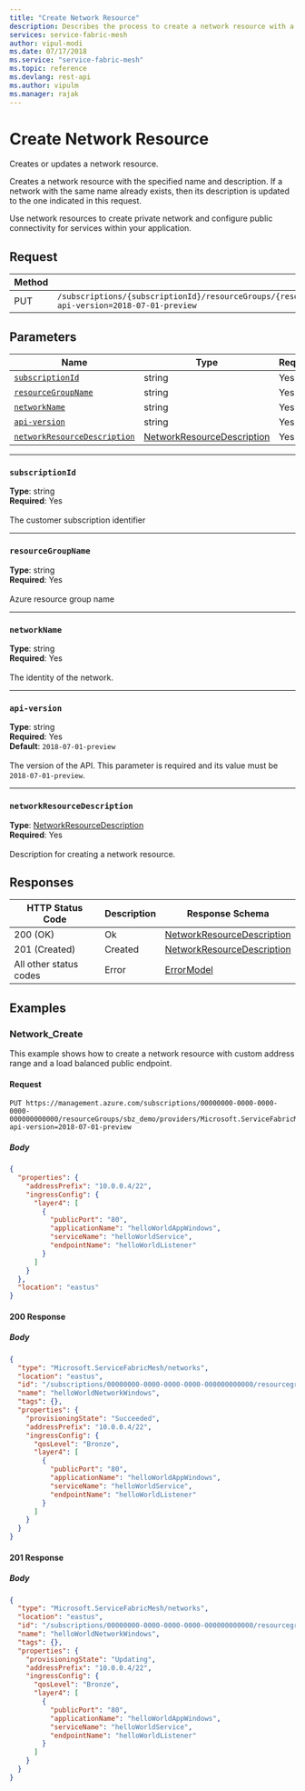 ```yaml
---
title: "Create Network Resource"
description: Describes the process to create a network resource with a specified name and description, includes Request Method and Parameters.
services: service-fabric-mesh
author: vipul-modi
ms.date: 07/17/2018
ms.service: "service-fabric-mesh"
ms.topic: reference
ms.devlang: rest-api
ms.author: vipulm
ms.manager: rajak
---
```

# Create Network Resource
Creates or updates a network resource.

Creates a network resource with the specified name and description. If a network with the same name already exists, then its description is updated to the one indicated in this request.

Use network resources to create private network and configure public connectivity for services within your application. 


## Request
| Method | Request URI |
| ------ | ----------- |
| PUT | `/subscriptions/{subscriptionId}/resourceGroups/{resourceGroupName}/providers/Microsoft.ServiceFabricMesh/networks/{networkName}?api-version=2018-07-01-preview` |


## Parameters
| Name | Type | Required | Location |
| --- | --- | --- | --- |
| [`subscriptionId`](#subscriptionid) | string | Yes | Path |
| [`resourceGroupName`](#resourcegroupname) | string | Yes | Path |
| [`networkName`](#networkname) | string | Yes | Path |
| [`api-version`](#api-version) | string | Yes | Query |
| [`networkResourceDescription`](#networkresourcedescription) | [NetworkResourceDescription](sfmeshrp-model-networkresourcedescription.md) | Yes | Body |

____
### `subscriptionId`
__Type__: string <br/>
__Required__: Yes<br/>
<br/>
The customer subscription identifier

____
### `resourceGroupName`
__Type__: string <br/>
__Required__: Yes<br/>
<br/>
Azure resource group name

____
### `networkName`
__Type__: string <br/>
__Required__: Yes<br/>
<br/>
The identity of the network.

____
### `api-version`
__Type__: string <br/>
__Required__: Yes<br/>
__Default__: `2018-07-01-preview` <br/>
<br/>
The version of the API. This parameter is required and its value must be `2018-07-01-preview`.

____
### `networkResourceDescription`
__Type__: [NetworkResourceDescription](sfmeshrp-model-networkresourcedescription.md) <br/>
__Required__: Yes<br/>
<br/>
Description for creating a network resource.

## Responses

| HTTP Status Code | Description | Response Schema |
| --- | --- | --- |
| 200 (OK) | Ok<br/> | [NetworkResourceDescription](sfmeshrp-model-networkresourcedescription.md) |
| 201 (Created) | Created<br/> | [NetworkResourceDescription](sfmeshrp-model-networkresourcedescription.md) |
| All other status codes | Error<br/> | [ErrorModel](sfmeshrp-model-errormodel.md) |

## Examples

### Network_Create

This example shows how to create a network resource with custom address range and a load balanced public endpoint.

#### Request
```
PUT https://management.azure.com/subscriptions/00000000-0000-0000-0000-000000000000/resourceGroups/sbz_demo/providers/Microsoft.ServiceFabricMesh/networks/helloWorldNetworkWindows?api-version=2018-07-01-preview
```

##### Body
```json
{
  "properties": {
    "addressPrefix": "10.0.0.4/22",
    "ingressConfig": {
      "layer4": [
        {
          "publicPort": "80",
          "applicationName": "helloWorldAppWindows",
          "serviceName": "helloWorldService",
          "endpointName": "helloWorldListener"
        }
      ]
    }
  },
  "location": "eastus"
}
```

#### 200 Response
##### Body
```json
{
  "type": "Microsoft.ServiceFabricMesh/networks",
  "location": "eastus",
  "id": "/subscriptions/00000000-0000-0000-0000-000000000000/resourcegroups/sbz_demo/providers/Microsoft.ServiceFabricMesh/networks/helloWorldNetworkWindows",
  "name": "helloWorldNetworkWindows",
  "tags": {},
  "properties": {
    "provisioningState": "Succeeded",
    "addressPrefix": "10.0.0.4/22",
    "ingressConfig": {
      "qosLevel": "Bronze",
      "layer4": [
        {
          "publicPort": "80",
          "applicationName": "helloWorldAppWindows",
          "serviceName": "helloWorldService",
          "endpointName": "helloWorldListener"
        }
      ]
    }
  }
}
```


#### 201 Response
##### Body
```json
{
  "type": "Microsoft.ServiceFabricMesh/networks",
  "location": "eastus",
  "id": "/subscriptions/00000000-0000-0000-0000-000000000000/resourcegroups/sbz_demo/providers/Microsoft.ServiceFabricMesh/networks/helloWorldNetworkWindows",
  "name": "helloWorldNetworkWindows",
  "tags": {},
  "properties": {
    "provisioningState": "Updating",
    "addressPrefix": "10.0.0.4/22",
    "ingressConfig": {
      "qosLevel": "Bronze",
      "layer4": [
        {
          "publicPort": "80",
          "applicationName": "helloWorldAppWindows",
          "serviceName": "helloWorldService",
          "endpointName": "helloWorldListener"
        }
      ]
    }
  }
}
```

